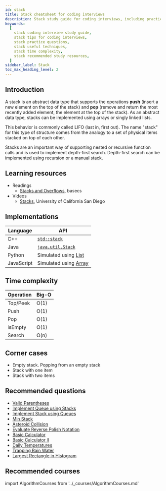 ```yaml
---
id: stack
title: Stack cheatsheet for coding interviews
description: Stack study guide for coding interviews, including practice questions, techniques, time complexity, and recommended resources
keywords:
  [
    stack coding interview study guide,
    stack tips for coding interviews,
    stack practice questions,
    stack useful techniques,
    stack time complexity,
    stack recommended study resources,
  ]
sidebar_label: Stack
toc_max_heading_level: 2
---
```


<head>
  <meta property="og:image" content="https://www.techinterviewhandbook.org/social/algorithms/algorithms/algorithms-stack.png" />
</head>

## Introduction

A stack is an abstract data type that supports the operations **push** (insert a new element on the top of the stack) and **pop** (remove and return the most recently added element, the element at the top of the stack). As an abstract data type, stacks can be implemented using arrays or singly linked lists.

This behavior is commonly called LIFO (last in, first out). The name "stack" for this type of structure comes from the analogy to a set of physical items stacked on top of each other.

Stacks are an important way of supporting nested or recursive function calls and is used to implement depth-first search. Depth-first search can be implemented using recursion or a manual stack.

## Learning resources

- Readings
  - [Stacks and Overflows](https://medium.com/basecs/stacks-and-overflows-dbcf7854dc67), basecs
- Videos
  - [Stacks](https://www.coursera.org/lecture/data-structures/stacks-UdKzQ), University of California San Diego

## Implementations

| Language | API |
| --- | --- |
| C++ | [`std::stack`](https://docs.microsoft.com/en-us/cpp/standard-library/stack-class) |
| Java | [`java.util.Stack`](https://docs.oracle.com/javase/10/docs/api/java/util/Stack.html) |
| Python | Simulated using [List](https://docs.python.org/3/tutorial/datastructures.html) |
| JavaScript | Simulated using [Array](https://developer.mozilla.org/en-US/docs/Web/JavaScript/Reference/Global_Objects/Array) |

## Time complexity

| Operation | Big-O |
| --------- | ----- |
| Top/Peek  | O(1)  |
| Push      | O(1)  |
| Pop       | O(1)  |
| isEmpty   | O(1)  |
| Search    | O(n)  |

## Corner cases

- Empty stack. Popping from an empty stack
- Stack with one item
- Stack with two items

<!-- ## Techniques

TODO: Monotonic stacks -->

## Recommended questions

- [Valid Parentheses](https://leetcode.com/problems/valid-parentheses)
- [Implement Queue using Stacks](https://leetcode.com/problems/implement-queue-using-stacks)
- [Implement Stack using Queues](https://leetcode.com/problems/implement-queue-using-stacks)
- [Min Stack](https://leetcode.com/problems/min-stack)
- [Asteroid Collision](https://leetcode.com/problems/asteroid-collision)
- [Evaluate Reverse Polish Notation](https://leetcode.com/problems/evaluate-reverse-polish-notation)
- [Basic Calculator](https://leetcode.com/problems/basic-calculator)
- [Basic Calculator II](https://leetcode.com/problems/basic-calculator-ii)
- [Daily Temperatures](https://leetcode.com/problems/daily-temperatures)
- [Trapping Rain Water](https://leetcode.com/problems/trapping-rain-water)
- [Largest Rectangle in Histogram](https://leetcode.com/problems/largest-rectangle-in-histogram)

## Recommended courses

import AlgorithmCourses from '../\_courses/AlgorithmCourses.md'

<AlgorithmCourses />
